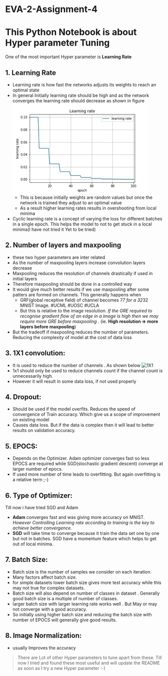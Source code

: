 # EVA-2-Assignment-4

# This Python Notebook is about Hyper parameter Tuning

One of the most important Hyper parameter is __Learning Rate__

## 1. Learning Rate
  - Learning rate is how fast the networks adjusts its weights to reach an optimal state
  - In general Initially learning rate should be high and as the network converges the learning rate should decrease as shown in figure
    ![convergence](images/decaylr.jpeg)
    - This is because initially weights are random values but once the network is trained they adjust to an optimal value
    - As a result higher learning rates results in overshooting from local minima
  - Cyclic learning rate is a concept of varying the loss for different batches in a single epoch. This helps the model to not to get stuck in a local minima(I have not tried it Yet to be tried)

## 2. Number of layers and maxpooling
  - these two hyper parameters are inter related
  - As the number of maxpooling layers increase convolution layers decrease
  - Maxpooling reduces the resolution of channels drastically if used in initial layers
  - Therefore maxpooling should be done in a controlled way
  - It would give much better results if we use maxpooling after some patters are formed on channels. This generally happens when
    - GRF(global receptive field) of channel becomes 7*7 for a 32*32 MNIST Image. #UCML #UOSC #UCLA
    - But this is relative to the image resolution. _If the GRE required  to recognise gradient flow of an edge in a image is high then we may require more GRE before maxpooling_ . (ie. __High resolution => more layers before maxpooling__)
  - But the tradeoff if maxpooling reduces the number of parameters. Reducing the complexity of model at the cost of data loss

## 3. 1X1 convolution:
  - It is used to reduce the number of channels . As shown below
  ![1X1](images/1X1.gif)
  - 1x1 should only be used to reduce channels count if the channel count is unnecessarily high.
  - However it will result in some data loss, if not used properly

## 4. Dropout:
  - Should be used if the model overfits. Reduces the speed of convergence of Train accuracy. Which give us a scope of improvement on existing model
  - Causes data loss. But if the data is complex then it will lead to better results on validation accuracy.

## 5. EPOCS:
  - Depends on the Optimizer. Adam optimizer converges fast so less EPOCS are required while SGD(stochastic gradient descent) converge at larger number of epocs.
  - If used more number of time leads to overfitting. But again overfitting is a relative term ;-)

## 6. Type of Optimizer:
Till now i have tried SGD and Adam
  - __Adam__ converges fast and was giving more accuracy on MNIST. _However Controlling Learning rate according to training is the key to achieve better convergence._
  - __SGD__ will take time to converge because it train the data set one by one but not in batches. SGD have a momentum feature which helps to get out of local minima.
## 7. Batch Size:
  - Batch size is the number of samples we consider on each iteration.
  - Many factors affect batch size.
  - for simple datasets lower batch size gives more test accuracy while this may not true for complex datasets.
  - Batch size will also depend on number of classes in dataset . Generally good batch size is a multiple of number of classes.
  - larger batch size with larger learning rate works well . But May or may not converge with a good accuracy.
  - So initially using higher batch size and reducing the batch size with number of EPOCS will generally give good results.

## 8. Image Normalization:
  - usually Improves the accuracy

> There are Lot of other Hyper parameters to tune apart from these. Till now I tried and found these most useful and will update the README as soon as I try a new Hyper parameter :-)

